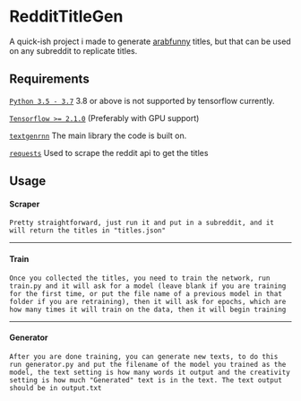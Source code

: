 # RedditTitleGen

A quick-ish project i made to generate [arabfunny](https://www.reddit.com/r/arabfunny/ "arabfunny") titles, but that can be used on any subreddit to replicate titles.

## Requirements
[`Python 3.5 - 3.7`](https://www.python.org/downloads/release/python-377/ "Python 3.7") 3.8 or above is not supported by tensorflow currently.

[`Tensorflow >= 2.1.0`](https://www.tensorflow.org/install/pip "Tensorflow >= 2.1.0") (Preferably with GPU support)

[`textgenrnn`](https://github.com/minimaxir/textgenrnn "textgenrnn") The main library the code is built on.

[`requests`](https://pypi.org/project/requests/ "requests") Used to scrape the reddit api to get the titles

## Usage
#### Scraper
`Pretty straightforward, just run it and put in a subreddit, and it will return the titles in "titles.json"`

---
#### Train
`Once you collected the titles, you need to train the network, run train.py and it will ask for a model (leave blank if you are training for the first time, or put the file name of a previous model in that folder if you are retraining), then it will ask for epochs, which are how many times it will train on the data, then it will begin training`

---
#### Generator
`After you are done training, you can generate new texts, to do this run generator.py and put the filename of the model you trained as the model, the text setting is how many words it output and the creativity setting is how much "Generated" text is in the text. The text output should be in output.txt`


